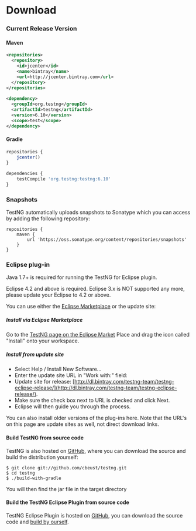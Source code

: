 # Download 

### Current Release Version

#### Maven

```xml
<repositories>
  <repository>
    <id>jcenter</id>
    <name>bintray</name>
    <url>http://jcenter.bintray.com</url>
  </repository>
</repositories>
 
<dependency>
  <groupId>org.testng</groupId>
  <artifactId>testng</artifactId>
  <version>6.10</version>
  <scope>test</scope>
</dependency>
```

#### Gradle

```javascript 
repositories {
    jcenter()
}
 
dependencies {
    testCompile 'org.testng:testng:6.10'
}
```

### Snapshots

TestNG automatically uploads snapshots to Sonatype which you can access by adding the following repository:

```
repositories {
    maven {
        url 'https://oss.sonatype.org/content/repositories/snapshots'
    }
}
```

### Eclipse plug-in

Java 1.7+ is required for running the TestNG for Eclipse plugin.

Eclipse 4.2 and above is required. Eclipse 3.x is NOT supported any more, please update your Eclipse to 4.2 or above.

You can use either the [Eclipse Marketplace](http://marketplace.eclipse.org/content/testng-eclipse) or the update site:

##### Install via Eclipse Marketplace

Go to the [TestNG page on the Eclipse Market](https://marketplace.eclipse.org/content/testng-eclipse) Place and drag the icon called "Install" onto your workspace.

##### Install from update site

* Select Help / Install New Software...
* Enter the update site URL in "Work with:" field:
* Update site for release: [http://dl.bintray.com/testng-team/testng-eclipse-release/](http://dl.bintray.com/testng-team/testng-eclipse-release/).
* Make sure the check box next to URL is checked and click Next.
* Eclipse will then guide you through the process.

You can also install older versions of the plug-ins here. Note that the URL's on this page are update sites as well, not direct download links.

#### Build TestNG from source code

TestNG is also hosted on [GitHub](https://github.com/cbeust/testng), where you can download the source and build the distribution yourself:

```
$ git clone git://github.com/cbeust/testng.git
$ cd testng
$ ./build-with-gradle
```

You will then find the jar file in the target directory

#### Build the TestNG Eclipse Plugin from source code

TestNG Eclipse Plugin is hosted on [GitHub](https://github.com/cbeust/testng-eclipse), you can download the source code and [build by ourself](https://github.com/cbeust/testng-eclipse/blob/master/README.md#building).